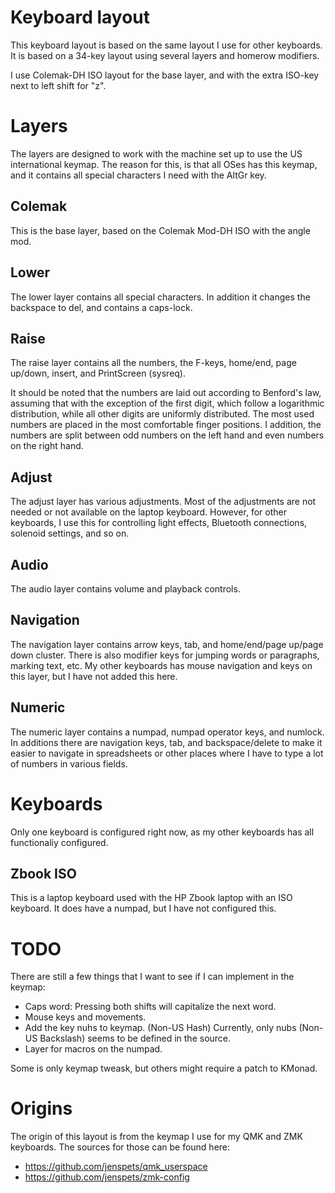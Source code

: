 # Keyboard layout

This keyboard layout is based on the same layout I use for other keyboards. It is based on a 34-key layout using several layers and homerow modifiers. 

I use Colemak-DH ISO layout for the base layer, and with the extra ISO-key next to left shift for "z". 

# Layers

The layers are designed to work with the machine set up to use the US international keymap. The reason for this, is that all OSes has this keymap, and it contains all special characters I need with the AltGr key. 

## Colemak

This is the base layer, based on the Colemak Mod-DH ISO with the angle mod. 

## Lower 

The lower layer contains all special characters. In addition it changes the backspace to del, and contains a caps-lock.

## Raise 

The raise layer contains all the numbers, the F-keys, home/end, page up/down, insert, and PrintScreen (sysreq). 

It should be noted that the numbers are laid out according to Benford's law, assuming that with the exception of the first digit, which follow a logarithmic distribution, while all other digits are uniformly distributed. The most used numbers are placed in the most comfortable finger positions. I addition, the numbers are split between odd numbers on the left hand and even numbers on the right hand. 

## Adjust 

The adjust layer has various adjustments. Most of the adjustments are not needed or not available on the laptop keyboard. However, for other keyboards, I use this for controlling light effects, Bluetooth connections, solenoid settings, and so on. 

## Audio

The audio layer contains volume and playback controls.

## Navigation

The navigation layer contains arrow keys, tab, and home/end/page up/page down cluster. There is also modifier keys for jumping words or paragraphs, marking text, etc. My other keyboards has mouse navigation and keys on this layer, but I have not added this here. 

## Numeric

The numeric layer contains a numpad, numpad operator keys, and numlock. In additions there are navigation keys, tab, and backspace/delete to make it easier to navigate in spreadsheets or other places where I have to type a lot of numbers in various fields.

# Keyboards 

Only one keyboard is configured right now, as my other keyboards has all functionaliy configured. 

## Zbook ISO

This is a laptop keyboard used with the HP Zbook laptop with an ISO keyboard. It does have a numpad, but I have not configured this.

# TODO

There are still a few things that I want to see if I can implement in the keymap:
- Caps word: Pressing both shifts will capitalize the next word.
- Mouse keys and movements.
- Add the key nuhs to keymap. (Non-US Hash) Currently, only nubs (Non-US Backslash) seems to be defined in the source.
- Layer for macros on the numpad.

Some is only keymap tweask, but others might require a patch to KMonad.

# Origins 

The origin of this layout is from the keymap I use for my QMK and ZMK keyboards. The sources for those can be found here:
- https://github.com/jenspets/qmk_userspace
- https://github.com/jenspets/zmk-config

